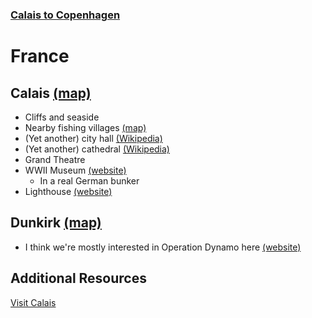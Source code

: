 ### [Calais to Copenhagen](bruges-to-bremen/Overview.md)

# France

## Calais [(map)](https://www.google.com/maps/place/Calais,+France/@50.9519359,1.8339621,13z/data=!3m1!4b1!4m5!3m4!1s0x47dc3f75d7f1e363:0xacbed9e08cd279f4!8m2!3d50.9512898!4d1.8587065)
- Cliffs and seaside
- Nearby fishing villages [(map)](https://www.google.com/maps/place/62179+Wissant,+France/@50.8876729,1.6398355,13z/data=!3m1!4b1!4m5!3m4!1s0x47dc24ce7a6c143b:0x40af13e8163cda0!8m2!3d50.8857764!4d1.6624761)
- (Yet another) city hall [(Wikipedia)](https://en.wikipedia.org/wiki/Calais_City_Hall)
- (Yet another) cathedral [(Wikipedia)](https://en.wikipedia.org/wiki/%C3%89glise_Notre-Dame_de_Calais)
- Grand Theatre
- WWII Museum [(website)](https://musee-memoire-calais.com/)
	- In a real German bunker
- Lighthouse [(website)](http://www.pharedecalais.com/)

## Dunkirk [(map)](https://www.google.com/maps/place/Dunkirk,+France/@51.0169557,2.308088,13z/data=!3m1!4b1!4m5!3m4!1s0x47dc8b6dd9ff20b9:0x40af13e81646da0!8m2!3d51.0342697!4d2.3768234)
- I think we're mostly interested in Operation Dynamo here [(website)](http://www.dynamo-dunkerque.com/)

## Additional Resources
[Visit Calais](https://us.france.fr/en/northern-france/article/calais-0)
